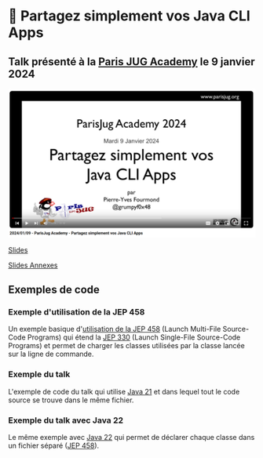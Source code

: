 # :floppy_disk: Partagez simplement vos Java CLI Apps

## Talk présenté à la [Paris JUG Academy](https://www.parisjug.org/events/2024/01-09-young-blood-11/) le 9 janvier 2024

[![Vidéo](images/video-paris-jug.png)](https://youtu.be/Disp1KJDKzA?si=_Owz6_UxddetUzCT)

[Slides](https://java-cli-apps-yb11.github.io/)

[Slides Annexes](https://java-cli-apps-yb11.github.io/Annexes.html)

## Exemples de code

### Exemple d'utilisation de la JEP 458

Un exemple basique d'[utilisation de la JEP 458](exemples/jep-458/README.md) (Launch Multi-File Source-Code Programs) qui étend la
[JEP 330](https://openjdk.org/jeps/330) (Launch Single-File Source-Code Programs) et permet de charger les classes
utilisées par la classe lancée sur la ligne de commande.

### Exemple du talk

L'exemple de code du talk qui utilise [Java 21](exemples/generate-data-21/README.md) et dans lequel tout le code source
se trouve dans le même fichier.

### Exemple du talk avec Java 22

Le même exemple avec [Java 22](exemples/generate-data-22/README.md) qui permet de déclarer chaque classe dans un
fichier séparé ([JEP 458](https://openjdk.org/jeps/458)).

